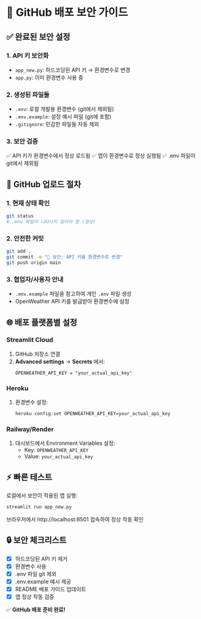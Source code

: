 # 🔐 GitHub 배포 보안 가이드

## ✅ 완료된 보안 설정

### 1. API 키 보안화
- `app_new.py`: 하드코딩된 API 키 → 환경변수로 변경
- `app.py`: 이미 환경변수 사용 중

### 2. 생성된 파일들
- `.env`: 로컬 개발용 환경변수 (git에서 제외됨)
- `.env.example`: 설정 예시 파일 (git에 포함)
- `.gitignore`: 민감한 파일들 자동 제외

### 3. 보안 검증
✅ API 키가 환경변수에서 정상 로드됨
✅ 앱이 환경변수로 정상 실행됨
✅ .env 파일이 git에서 제외됨

## 🚀 GitHub 업로드 절차

### 1. 현재 상태 확인
```bash
git status
# .env 파일이 나타나지 않아야 함 (정상)
```

### 2. 안전한 커밋
```bash
git add .
git commit -m "🔐 보안: API 키를 환경변수로 변경"
git push origin main
```

### 3. 협업자/사용자 안내
- `.env.example` 파일을 참고하여 개인 `.env` 파일 생성
- OpenWeather API 키를 발급받아 환경변수에 설정

## 🌐 배포 플랫폼별 설정

### Streamlit Cloud
1. GitHub 저장소 연결
2. **Advanced settings** → **Secrets** 에서:
   ```
   OPENWEATHER_API_KEY = "your_actual_api_key"
   ```

### Heroku
1. 환경변수 설정:
   ```bash
   heroku config:set OPENWEATHER_API_KEY=your_actual_api_key
   ```

### Railway/Render
1. 대시보드에서 Environment Variables 설정:
   - Key: `OPENWEATHER_API_KEY`
   - Value: `your_actual_api_key`

## ⚡ 빠른 테스트

로컬에서 보안이 적용된 앱 실행:
```bash
streamlit run app_new.py
```

브라우저에서 http://localhost:8501 접속하여 정상 작동 확인

## 🔒 보안 체크리스트

- [x] 하드코딩된 API 키 제거
- [x] 환경변수 사용
- [x] .env 파일 git 제외
- [x] .env.example 예시 제공
- [x] README 배포 가이드 업데이트
- [x] 앱 정상 작동 검증

✅ **GitHub 배포 준비 완료!**